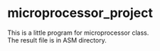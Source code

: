 # microprocessor_project
This is a little program for microprocessor class.<br>
The result file is in ASM directory.
